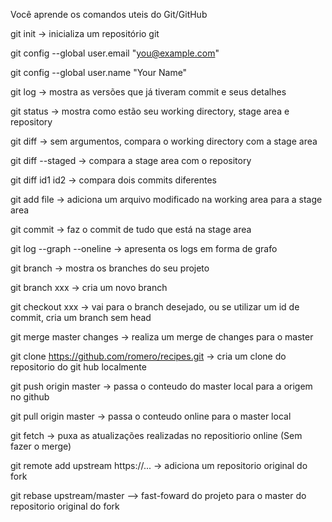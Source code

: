 Você aprende os comandos uteis do Git/GitHub

git init -> inicializa um repositório git

git config --global user.email "you@example.com"

git config --global user.name "Your Name"

git log -> mostra as versões que já tiveram commit e seus detalhes

git status -> mostra como estão seu working directory, stage area e repository

git diff -> sem argumentos, compara o working directory com a stage area

git diff --staged -> compara a stage area com o repository

git diff id1 id2 -> compara dois commits diferentes

git add file -> adiciona um arquivo modificado na working area para a stage area

git commit -> faz o commit de tudo que está na stage area

git log --graph --oneline -> apresenta os logs em forma de grafo

git branch -> mostra os branches do seu projeto

git branch xxx -> cria um novo branch

git checkout xxx -> vai para o branch desejado, ou se utilizar um id de commit, cria um branch sem head

git merge master changes -> realiza um merge de changes para o master

git clone https://github.com/romero/recipes.git -> cria um clone do repositorio do git hub localmente

git push origin master -> passa o conteudo do master local para a origem no github

git pull origin master -> passa o conteudo online para o master local

git fetch -> puxa as atualizações realizadas no repositiorio online (Sem fazer o merge)

git remote add upstream https://... -> adiciona um repositorio original do fork

git rebase upstream/master --> fast-foward do projeto para o master do repositorio original do fork
